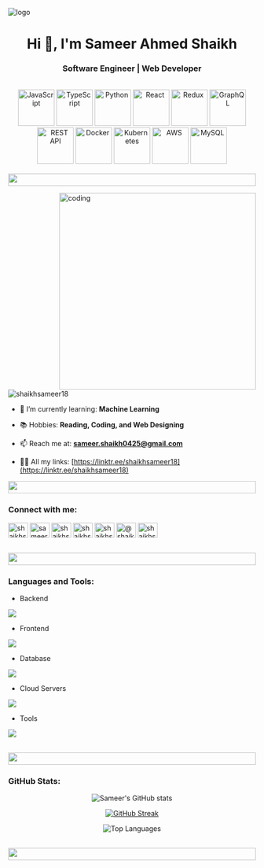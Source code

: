 ![logo](https://i.postimg.cc/vZkjs5qv/BLack-Minimalist-Corporate-Staff-Identity-Linked-In-Banner.png)

<h1 align="center">Hi 👋, I'm Sameer Ahmed Shaikh</h1>
<h3 align="center">Software Engineer | Web Developer</h3>

<br>

<div align="center">
  <!-- Programming Languages -->
  <img src="https://techstack-generator.vercel.app/js-icon.svg" alt="JavaScript" width="74" height="74" />
  <img src="https://techstack-generator.vercel.app/ts-icon.svg" alt="TypeScript" width="74" height="74" />
  <img src="https://techstack-generator.vercel.app/python-icon.svg" alt="Python" width="74" height="74" />

  <!-- Frontend Technologies -->
  <img src="https://techstack-generator.vercel.app/react-icon.svg" alt="React" width="74" height="74" />
  <img src="https://techstack-generator.vercel.app/redux-icon.svg" alt="Redux" width="74" height="74" />

  <!-- Backend/API -->
  <img src="https://techstack-generator.vercel.app/graphql-icon.svg" alt="GraphQL" width="74" height="74" />
  <img src="https://techstack-generator.vercel.app/restapi-icon.svg" alt="REST API" width="74" height="74" />

  <!-- DevOps/Cloud -->
  <img src="https://techstack-generator.vercel.app/docker-icon.svg" alt="Docker" width="74" height="74" />
  <img src="https://techstack-generator.vercel.app/kubernetes-icon.svg" alt="Kubernetes" width="74" height="74" />
  <img src="https://techstack-generator.vercel.app/aws-icon.svg" alt="AWS" width="74" height="74" />

  <!-- Database -->
  <img src="https://techstack-generator.vercel.app/mysql-icon.svg" alt="MySQL" width="74" height="74" />
</div>

<br>

<img src="https://i.imgur.com/dBaSKWF.gif" height="25" width="100%">

<div>
<img align="right" alt="coding" width="400" src="https://user-images.githubusercontent.com/55389276/140866485-8fb1c876-9a8f-4d6a-98dc-08c4981eaf70.gif">

<p align="left"> <img src="https://komarev.com/ghpvc/?username=shaikhsameer18&label=Profile%20views&color=0e75b6&style=flat" alt="shaikhsameer18" /> </p>

- 🌱 I’m currently learning: **Machine Learning**

- 📚 Hobbies: **Reading, Coding, and Web Designing**

- 📫 Reach me at: **[sameer.shaikh0425@gmail.com](mailto:sameer.shaikh0425@gmail.com)**

- 👨‍💻 All my links: [https://linktr.ee/shaikhsameer18](https://linktr.ee/shaikhsameer18)

</div>


<img src="https://i.imgur.com/dBaSKWF.gif" height="25" width="100%">

<br>

<h3 align="left">Connect with me:</h3>
<p align="left">
<a href="https://twitter.com/shaikhsam_08" target="blank"><img align="center" src="https://raw.githubusercontent.com/rahuldkjain/github-profile-readme-generator/master/src/images/icons/Social/twitter.svg" alt="shaikhsam_08" height="30" width="40" /></a>
<a href="https://linkedin.com/in/sameerahmed08" target="blank"><img align="center" src="https://raw.githubusercontent.com/rahuldkjain/github-profile-readme-generator/master/src/images/icons/Social/linked-in-alt.svg" alt="sameerahmed08" height="30" width="40" /></a>
<a href="https://www.codechef.com/users/shaikhsameer18" target="blank"><img align="center" src="https://cdn.jsdelivr.net/npm/simple-icons@3.1.0/icons/codechef.svg" alt="shaikhsameer18" height="30" width="40" /></a>
<a href="https://www.hackerrank.com/shaikhsameer18" target="blank"><img align="center" src="https://raw.githubusercontent.com/rahuldkjain/github-profile-readme-generator/master/src/images/icons/Social/hackerrank.svg" alt="shaikhsameer18" height="30" width="40" /></a>
<a href="https://www.leetcode.com/shaikhsameer15" target="blank"><img align="center" src="https://raw.githubusercontent.com/rahuldkjain/github-profile-readme-generator/master/src/images/icons/Social/leet-code.svg" alt="shaikhsameer18" height="30" width="40" /></a>
<a href="https://www.hackerearth.com/@shaikhsameer18" target="blank"><img align="center" src="https://raw.githubusercontent.com/rahuldkjain/github-profile-readme-generator/master/src/images/icons/Social/hackerearth.svg" alt="@shaikhsameer18" height="30" width="40" /></a>
<a href="https://auth.geeksforgeeks.org/user/shaikhsameer18" target="blank"><img align="center" src="https://raw.githubusercontent.com/rahuldkjain/github-profile-readme-generator/master/src/images/icons/Social/geeks-for-geeks.svg" alt="shaikhsameer18" height="30" width="40" /></a>
</p>
<br>

<img src="https://i.imgur.com/dBaSKWF.gif" height="25" width="100%">
<h3 align="left">Languages and Tools:</h3>

- Backend
<p align="left">
  <a href="https://skillicons.dev">
    <img src="https://skillicons.dev/icons?i=java,nodejs,express,ts,js,django,flask,php,npm" />
  </a>
</p>

- Frontend
<p align="left">
  <a href="https://skillicons.dev">
    <img src="https://skillicons.dev/icons?i=react,nextjs,redux,tailwind,bootstrap,materialui,jquery,html,css" />
  </a>
</p>

- Database
<p align="left">
  <a href="https://skillicons.dev">
    <img src="https://skillicons.dev/icons?i=mongodb,mysql,postgresql" />
  </a>
</p>

- Cloud Servers
<p align="left">
  <a href="https://skillicons.dev">
    <img src="https://skillicons.dev/icons?i=aws,firebase,azure,gcp" />
  </a>
</p>

- Tools
<p align="left">
  <a href="https://skillicons.dev">
    <img src="https://skillicons.dev/icons?i=git,github,docker,vscode,postman,jenkins,kubernetes,terraform,linux,redhat" />
  </a>
</p>

<br/>

<img src="https://i.imgur.com/dBaSKWF.gif" height="25" width="100%">




<h3 align="left">GitHub Stats:</h3>
<div align="center">
 
![Sameer's GitHub stats](https://github-readme-stats.vercel.app/api?username=shaikhsameer18&theme=midnight-purple&show_icons=true&show=reviews,prs_merged)

[![GitHub Streak](https://streak-stats.demolab.com/?user=shaikhsameer18&theme=midnight-purple)](https://git.io/streak-stats)

![Top Languages](https://github-readme-stats.vercel.app/api/top-langs/?username=shaikhsameer18&theme=midnight-purple&show_icons=true&locale=en&layout=compact)


</div>

<br>

<img src="https://i.imgur.com/dBaSKWF.gif" height="25" width="100%">

